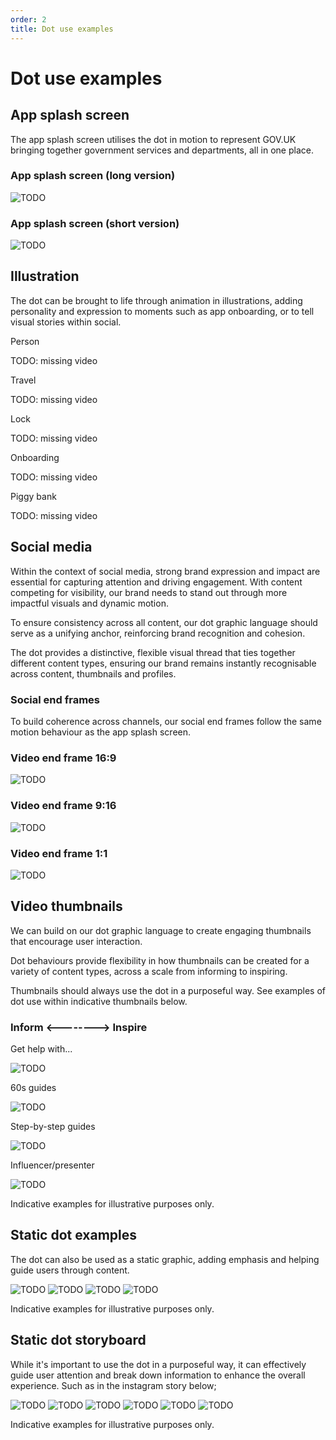 ```yaml
---
order: 2
title: Dot use examples
---
```


# Dot use examples

## App splash screen

The app splash screen utilises the dot in motion to represent GOV.UK bringing together government services and departments, all in one place.

<!-- TODO: these files are duplicated in logo system > app
 and also used incolour > palette overview -->

### App splash screen (long version)

![TODO](./splash-screen-long.gif)

### App splash screen (short version)

![TODO](./splash-screen-short.gif)


## Illustration

The dot can be brought to life through animation in illustrations, adding personality and expression to moments such as app onboarding, or to tell visual stories within social.

Person

TODO: missing video

Travel

TODO: missing video

Lock

TODO: missing video

Onboarding

TODO: missing video

Piggy bank

TODO: missing video


## Social media

Within the context of social media, strong brand expression and impact are essential for capturing attention and driving engagement. With content competing for visibility, our brand needs to stand out through more impactful visuals and dynamic motion.

To ensure consistency across all content, our dot graphic language should serve as a unifying anchor, reinforcing brand recognition and cohesion.

The dot provides a distinctive, flexible visual thread that ties together different content types, ensuring our brand remains instantly recognisable across content, thumbnails and profiles.


### Social end frames

To build coherence across channels, our social end frames follow the same motion behaviour as the app splash screen.

### Video end frame 16:9

<!-- TODO: shouldn't reference file in different section -->

![TODO](./../../3-logo-system/3-5-social/end-frame-1920x1080.gif)

### Video end frame 9:16

![TODO](./../../3-logo-system/3-5-social/end-frame-1080x1920.gif)

### Video end frame 1:1 

![TODO](./../../3-logo-system/3-5-social/end-frame-1080x1080.gif)


## Video thumbnails

We can build on our dot graphic language to create engaging thumbnails that encourage user interaction.

Dot behaviours provide flexibility in how thumbnails can be created for a variety of content types, across a scale from informing to inspiring.

Thumbnails should always use the dot in a purposeful way. See examples of dot use within indicative thumbnails below.

<!-- Obviously, that's not the right heading, needs proper design -->

### Inform <--------> Inspire

<!-- TODO: These images are all out of date and low res, so need to be replaced -->

Get help with...

![TODO](./video-thumb-get-help.png)

60s guides

![TODO](./video-thumb-60s.png)

Step-by-step guides

![TODO](./video-thumb-step.png)

Influencer/presenter

![TODO](./video-thumb-influencer.png)

Indicative examples for illustrative purposes only.


## Static dot examples

The dot can also be used as a static graphic, adding emphasis and helping guide users through content.

<!-- TODO: Half of these images are out of date and they're all low res, so need to be replaced -->

![TODO](./static-dot-1.png)
![TODO](./static-dot-2.png)
![TODO](./static-dot-3.png)
![TODO](./static-dot-4.png)

Indicative examples for illustrative purposes only.


## Static dot storyboard

While it's important to use the dot in a purposeful way, it can effectively guide user attention and break down information to enhance the overall experience.
Such as in the instagram story below;

![TODO](./storyboard-1.png)
![TODO](./storyboard-2.png)
![TODO](./storyboard-3.png)
![TODO](./storyboard-4.png)
![TODO](./storyboard-5.png)
![TODO](./storyboard-6.png)

Indicative examples for illustrative purposes only.

